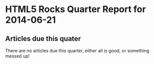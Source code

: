 HTML5 Rocks Quarter Report for 2014-06-21
=========================================

Articles due this quater
------------------------

There are no articles due this quarter, either all is good, or something messed up!

